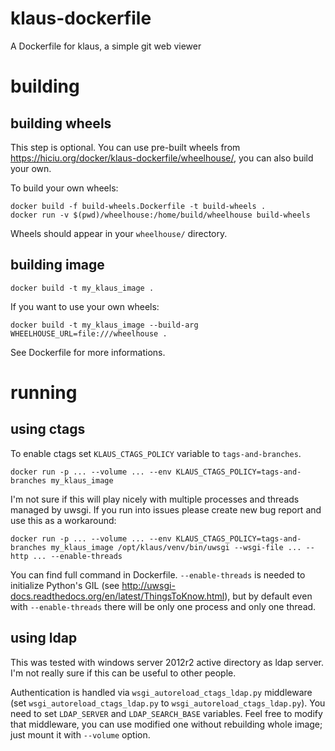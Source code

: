 klaus-dockerfile
================

A Dockerfile for klaus, a simple git web viewer

building
========

building wheels
---------------

This step is optional. You can use pre-built wheels from https://hiciu.org/docker/klaus-dockerfile/wheelhouse/, you can also build your own.

To build your own wheels:

    docker build -f build-wheels.Dockerfile -t build-wheels .
    docker run -v $(pwd)/wheelhouse:/home/build/wheelhouse build-wheels

Wheels should appear in your `wheelhouse/` directory.

building image
--------------

    docker build -t my_klaus_image .

If you want to use your own wheels:

    docker build -t my_klaus_image --build-arg WHEELHOUSE_URL=file:///wheelhouse .

See Dockerfile for more informations.

running
=======

using ctags
-----------

To enable ctags set `KLAUS_CTAGS_POLICY` variable to `tags-and-branches`.

    docker run -p ... --volume ... --env KLAUS_CTAGS_POLICY=tags-and-branches my_klaus_image

I'm not sure if this will play nicely with multiple processes and threads managed by uwsgi. If you run into issues please create new bug report and use this as a workaround:

    docker run -p ... --volume ... --env KLAUS_CTAGS_POLICY=tags-and-branches my_klaus_image /opt/klaus/venv/bin/uwsgi --wsgi-file ... --http ... --enable-threads

You can find full command in Dockerfile. `--enable-threads` is needed to initialize Python's GIL (see http://uwsgi-docs.readthedocs.org/en/latest/ThingsToKnow.html), but by default even with `--enable-threads` there will be only one process and only one thread.

using ldap
----------

This was tested with windows server 2012r2 active directory as ldap server. I'm not really sure if this can be useful to other people.

Authentication is handled via `wsgi_autoreload_ctags_ldap.py` middleware (set `wsgi_autoreload_ctags_ldap.py` to `wsgi_autoreload_ctags_ldap.py`). You need to set `LDAP_SERVER` and `LDAP_SEARCH_BASE` variables. Feel free to modify that middleware, you can use modified one without rebuilding whole image; just mount it with `--volume` option.

